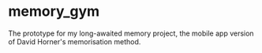 # memory_gym

The prototype for my long-awaited memory project, the mobile app version of David Horner's memorisation method.